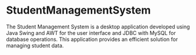 # StudentManagementSystem
The Student Management System is a desktop application developed using Java Swing and AWT for the user interface and JDBC with MySQL for database operations. This application provides an efficient solution for managing student data.
